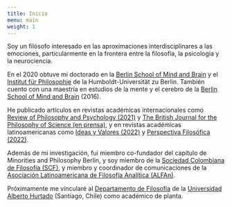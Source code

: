 ```yaml
---
title: Inicio
menu: main
weight: 1
---
```


Soy un filósofo interesado en las aproximaciones interdisciplinares a las emociones, particularmente en la frontera entre la filosofía, la psicología y la neurociencia.

En el 2020 obtuve mi doctorado en la [Berlin School of Mind and Brain](http://www.mind-and-brain.de/home/) y el [Institut für Philosophie](https://www.philosophie.hu-berlin.de/) de la Humboldt-Universität zu Berlin. También cuento con una maestría en estudios de la mente y el cerebro de la [Berlin School of Mind and Brain](http://www.mind-and-brain.de/home/) (2016).

He publicado artículos en revistas académicas internacionales como [Review of Philosophy and Psychology (2021)](https://link.springer.com/article/10.1007%2Fs13164-020-00492-8) y [The British Journal for the Philosophy of Science (en prensa)](https://www.journals.uchicago.edu/doi/abs/10.1086/715207), y en revistas académicas latinoamericanas como [Ideas y Valores (2022)](https://revistas.unal.edu.co/index.php/idval/article/view/103859) y [Perspectiva Filosófica (2022)](https://periodicos.ufpe.br/revistas/perspectivafilosofica/article/view/256754/42986).

Además de mi investigación, fui miembro co-fundador del capítulo de Minorities and Philosophy Berlin, y soy miembro de la [Sociedad Colombiana de Filosofía (SCF)](https://www.socolfil.org/), y miembro y coordinador de comunicaciones de la [Asociación Latinoamericana de Filosofía Analítica (ALFAn)](http://alfa-n.org/es/).

Próximamente me vincularé al [Departamento de Filosofía](https://filosofiahumanidades.uahurtado.cl/departamentos/filosofia/) de la [Universidad Alberto Hurtado](https://www.uahurtado.cl/) (Santiago, Chile) como académico de planta.